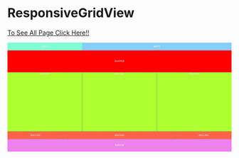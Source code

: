 # ResponsiveGridView
[To See All Page Click Here!!](https://muazv.github.io/ResponsiveGridView/)

![](https://github.com/MuazV/ResponsiveGridView/blob/master/Preview.jpg)
